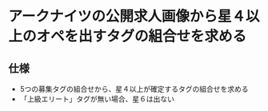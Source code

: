 # アークナイツの公開求人画像から星４以上のオペを出すタグの組合せを求める
## 仕様
- 5つの募集タグの組合せから、星４以上が確定するタグの組合せを求める
- 「上級エリート」タグが無い場合、星６は出ない
